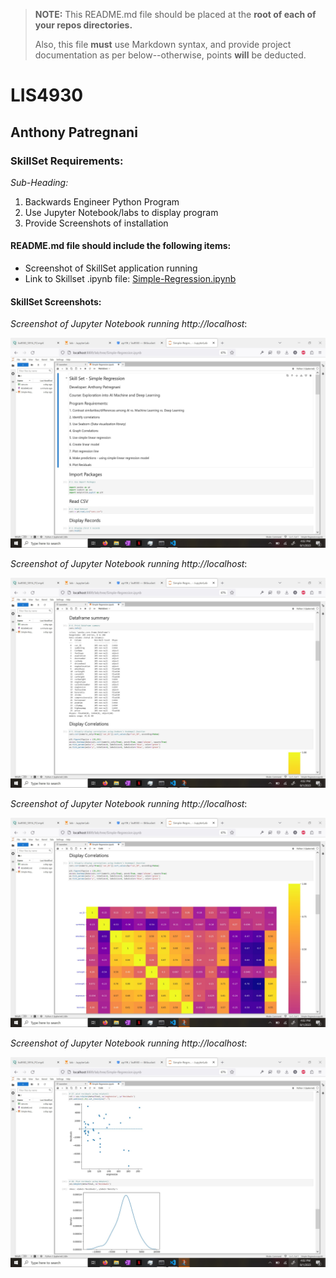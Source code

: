 > **NOTE:** This README.md file should be placed at the **root of each of your repos directories.**
>
>Also, this file **must** use Markdown syntax, and provide project documentation as per below--otherwise, points **will** be deducted.
>

# LIS4930

## Anthony Patregnani

### SkillSet Requirements:

*Sub-Heading:*

1. Backwards Engineer Python Program
2. Use Jupyter Notebook/labs to display program
3. Provide Screenshots of installation

#### README.md file should include the following items:

* Screenshot of SkillSet application running
* Link to Skillset .ipynb file: [Simple-Regression.ipynb](Simple-Regression.ipynb "SkillSet Jupyter Notebook") 

#### SkillSet Screenshots:

*Screenshot of Jupyter Notebook running http://localhost*:

![Jupyter Notebook/Lab Screenshot](img/Simple-Regression-1.jpg)

*Screenshot of Jupyter Notebook running http://localhost*:

![Jupyter Notebook/Lab Screenshot](img/Simple-Regression-2.jpg)

*Screenshot of Jupyter Notebook running http://localhost*:

![Jupyter Notebook/Lab Screenshot](img/Simple-Regression-3.jpg)

*Screenshot of Jupyter Notebook running http://localhost*:

![Jupyter Notebook/Lab Screenshot](img/Simple-Regression-4.jpg)




